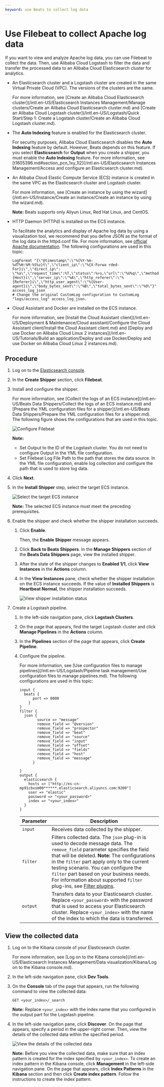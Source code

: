 ```yaml
---
keyword: use Beats to collect log data
---
```


# Use Filebeat to collect Apache log data

If you want to view and analyze Apache log data, you can use Filebeat to collect the data. Then, use Alibaba Cloud Logstash to filter the data and transfer the processed data to an Alibaba Cloud Elasticsearch cluster for analytics.

-   An Elasticsearch cluster and a Logstash cluster are created in the same Virtual Private Cloud \(VPC\). The versions of the clusters are the same.

    For more information, see [Create an Alibaba Cloud Elasticsearch cluster](/intl.en-US/Elasticsearch Instances Management/Manage clusters/Create an Alibaba Cloud Elasticsearch cluster.md) and [Create an Alibaba Cloud Logstash cluster](/intl.en-US/Logstash/Quick Start/Step 1: Create a Logstash cluster/Create an Alibaba Cloud Logstash cluster.md).

-   The **Auto Indexing** feature is enabled for the Elasticsearch cluster.

    For security purposes, Alibaba Cloud Elasticsearch disables the **Auto Indexing** feature by default. However, Beats depends on this feature. If you select **Elasticsearch** for **Output** when you create a shipper, you must enable the **Auto Indexing** feature. For more information, see [t1605396.md\#section\_pcn\_1xy\_1l2](/intl.en-US/Elasticsearch Instances Management/Access and configure an Elasticsearch cluster.md).

-   An Alibaba Cloud Elastic Compute Service \(ECS\) instance is created in the same VPC as the Elasticsearch cluster and Logstash cluster.

    For more information, see [Create an instance by using the wizard](/intl.en-US/Instance/Create an instance/Create an instance by using the wizard.md).

    **Note:** Beats supports only Aliyun Linux, Red Hat Linux, and CentOS.

-   HTTP Daemon \(HTTPd\) is installed on the ECS instance.

    To facilitate the analytics and display of Apache log data by using a visualization tool, we recommend that you define JSON as the format of the log data in the httpd.conf file. For more information, see [official Apache documentation](https://cwiki.apache.org/confluence/display/httpd/Apache). The following configurations are used in this topic:

    ```
    LogFormat "{\"@timestamp\":\"%{%Y-%m-%dT%H:%M:%S%z}t\",\"client_ip\":\"%{X-Forwa rded-For}i\",\"direct_ip\": \"%a\",\"request_time\":%T,\"status\":%>s,\"url\":\"%U%q\",\"method\":\"%m\",\"http_host\":\"%{Host}i\",\"server_ip\":\"%A\",\"http_referer\":\"%{Referer}i\",\"http_user_agent\":\"%{User-agent}i\",\"body_bytes_sent\":\"%B\",\"total_bytes_sent\":\"%O\"}"  access_log_json
    # Change the original CustomLog configuration to CustomLog "logs/access_log" access_log_json.
    ```

-   Cloud Assistant and Docker are installed on the ECS instance.

    For more information, see [Install the Cloud Assistant client](/intl.en-US/Deployment & Maintenance/Cloud assistant/Configure the Cloud Assistant client/Install the Cloud Assistant client.md) and [Deploy and use Docker on Alibaba Cloud Linux 2 instances](/intl.en-US/Tutorials/Build an application/Deploy and use Docker/Deploy and use Docker on Alibaba Cloud Linux 2 instances.md).


## Procedure

1.  Log on to the [Elasticsearch console](https://elasticsearch.console.aliyun.com/#/home).

2.  In the **Create Shipper** section, click **Filebeat**.

3.  Install and configure the shipper.

    For more information, see [Collect the logs of an ECS instance](/intl.en-US/Beats Data Shippers/Collect the logs of an ECS instance.md) and [Prepare the YML configuration files for a shipper](/intl.en-US/Beats Data Shippers/Prepare the YML configuration files for a shipper.md). The following figure shows the configurations that are used in this topic.

    ![Configure Filebeat](https://static-aliyun-doc.oss-accelerate.aliyuncs.com/assets/img/en-US/6077853951/p82408.png)

    **Note:**

    -   Set Output to the ID of the Logstash cluster. You do not need to configure Output in the YML file configuration.
    -   Set Filebeat Log File Path to the path that stores the data source. In the YML file configuration, enable log collection and configure the path that is used to store log data.
4.  Click **Next**.

5.  In the **Install Shipper** step, select the target ECS instance.

    ![Select the target ECS instance](https://static-aliyun-doc.oss-accelerate.aliyuncs.com/assets/img/en-US/0657359951/p82419.png)

    **Note:** The selected ECS instance must meet the preceding prerequisites.

6.  Enable the shipper and check whether the shipper installation succeeds.

    1.  Click **Enable**.

        Then, the **Enable Shipper** message appears.

    2.  Click **Back to Beats Shippers**. In the **Manage Shippers** section of the **Beats Data Shippers** page, view the installed shipper.

    3.  After the state of the shipper changes to **Enabled 1/1**, click **View Instances** in the **Actions** column.

    4.  In the **View Instances** pane, check whether the shipper installation on the ECS instance succeeds. If the value of **Installed Shippers** is **Heartbeat Normal**, the shipper installation succeeds.

        ![View shipper installation status](https://static-aliyun-doc.oss-accelerate.aliyuncs.com/assets/img/en-US/0657359951/p82426.png)

7.  Create a Logstash pipeline.

    1.  In the left-side navigation pane, click **Logstash Clusters**.

    2.  On the page that appears, find the target Logstash cluster and click **Manage Pipelines** in the **Actions** column.

    3.  In the **Pipelines** section of the page that appears, click **Create Pipeline**.

    4.  Configure the pipeline.

        For more information, see [Use configuration files to manage pipelines](/intl.en-US/Logstash/Pipeline task management/Use configuration files to manage pipelines.md). The following configurations are used in this topic:

        ```
        input {
          beats {
              port => 8000
            }
        }
        filter {
          json {
                source => "message"
                remove_field => "@version"
                remove_field => "prospector"
                remove_field => "beat"
                remove_field => "source"
                remove_field => "input"
                remove_field => "offset"
                remove_field => "fields"
                remove_field => "host"
                remove_field => "message"
              }
        
        }
        output {
          elasticsearch {
            hosts => ["http://es-cn-mp91cbxsm00******.elasticsearch.aliyuncs.com:9200"]
            user => "elastic"
            password => "<your_password>"
            index => "<your_index>"
          }
        }
        ```

        |Parameter|Description|
        |---------|-----------|
        |`input`|Receives data collected by the shipper.|
        |`filter`|Filters collected data. The `json` plug-in is used to decode message data. The `remove_field` parameter specifies the field that will be deleted. **Note:** The configurations in the `filter` part apply only to the current testing scenario. You can configure the `filter` part based on your business needs. For information about supported `filter` plug-ins, see [Filter plugins](https://www.elastic.co/guide/en/logstash/6.7/filter-plugins.html#filter-plugins). |
        |`output`|Transfers data to your Elasticsearch cluster. Replace `<your_password>` with the password that is used to access your Elasticsearch cluster. Replace `<your_index>` with the name of the index to which the data is transferred. |


## View the collected data

1.  Log on to the Kibana console of your Elasticsearch cluster.

    For more information, see [Log on to the Kibana console](/intl.en-US/Elasticsearch Instances Management/Data visualization/Kibana/Log on to the Kibana console.md).

2.  In the left-side navigation pane, click **Dev Tools**.

3.  On the **Console** tab of the page that appears, run the following command to view the collected data:

    ```
    GET <your_index>/_search
    ```

    **Note:** Replace `<your_index>` with the index name that you configured in the output part for the Logstash pipeline.

4.  In the left-side navigation pane, click **Discover**. On the page that appears, specify a period in the upper-right corner. Then, view the details of the collected data within the specified period.

    ![View the details of the collected data](https://static-aliyun-doc.oss-accelerate.aliyuncs.com/assets/img/en-US/6077853951/p82431.png)

    **Note:** Before you view the collected data, make sure that an index pattern is created for the index specified by `<your_index>`. To create an index pattern in the Kibana console, click **Management** in the left-side navigation pane. On the page that appears, click **Index Patterns** in the **Kibana** section and then click **Create index pattern**. Follow the instructions to create the index pattern.


